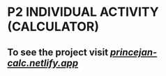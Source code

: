 # P2 INDIVIDUAL ACTIVITY (CALCULATOR)
<h2>To see the project visit <i><a href="https://princejan-calc.netlify.app/" target="_blank">princejan-calc.netlify.app</a></i></h2>


